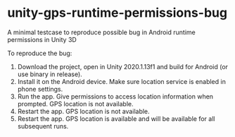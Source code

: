 # unity-gps-runtime-permissions-bug
A minimal testcase to reproduce possible bug in Android runtime permissions in Unity 3D

To reproduce the bug:
1. Download the project, open in Unity 2020.1.13f1 and build for Android (or use binary in release).
2. Install it on the Android device. Make sure location service is enabled in phone settings.
3. Run the app. Give permissions to access location information when prompted. GPS location is not available.
4. Restart the app. GPS location is not available.
5. Restart the app. GPS location is available and will be available for all subsequent runs.